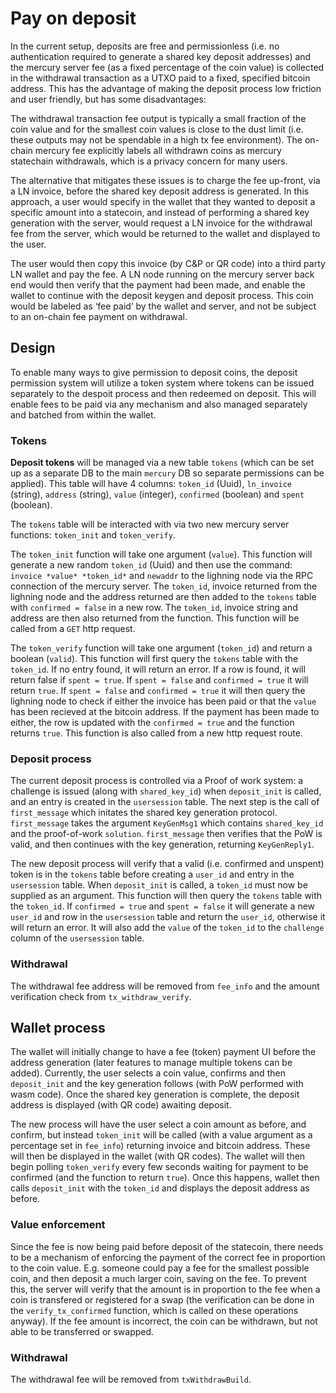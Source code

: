# Pay on deposit

In the current setup, deposits are free and permissionless (i.e. no authentication required to generate a shared key deposit addresses) and the mercury server fee (as a fixed percentage of the coin value) is collected in the withdrawal transaction as a UTXO paid to a fixed, specified bitcoin address. This has the advantage of making the deposit process low friction and user friendly, but has some disadvantages:

The withdrawal transaction fee output is typically a small fraction of the coin value and for the smallest coin values is close to the dust limit (i.e. these outputs may not be spendable in a high tx fee environment).
The on-chain mercury fee explicitly labels all withdrawn coins as mercury statechain withdrawals, which is a privacy concern for many users.

The alternative that mitigates these issues is to charge the fee up-front, via a LN invoice, before the shared key deposit address is generated. In this approach, a user would specify in the wallet that they wanted to deposit a specific amount into a statecoin, and instead of performing a shared key generation with the server, would request a LN invoice for the withdrawal fee from the server, which would be returned to the wallet and displayed to the user.

The user would then copy this invoice (by C&P or QR code) into a third party LN wallet and pay the fee. A LN node running on the mercury server back end would then verify that the payment had been made, and enable the wallet to continue with the deposit keygen and deposit process. This coin would be labeled as ‘fee paid’ by the wallet and server, and not be subject to an on-chain fee payment on withdrawal.

## Design

To enable many ways to give permission to deposit coins, the deposit permission system will utilize a token system where tokens can be issued separately to the despoit process and then redeemed on deposit. This will enable fees to be paid via any mechanism and also managed separately and batched from within the wallet. 

### Tokens

**Deposit tokens** will be managed via a new table `tokens` (which can be set up as a separate DB to the main `mercury` DB so separate permissions can be applied). This table will have 4 columns: `token_id` (Uuid), `ln_invoice` (string), `address` (string), `value` (integer), `confirmed` (boolean) and `spent` (boolean). 

The `tokens` table will be interacted with via two new mercury server functions: `token_init` and `token_verify`. 

The `token_init` function will take one argument (`value`). This function will generate a new random `token_id` (Uuid) and then use the command: `invoice *value* *token_id*` and `newaddr` to the lighning node via the RPC connection of the mercury server. The `token_id`, invoice returned from the lighning node and the address returned are then added to the `tokens` table with `confirmed = false` in a new row. The `token_id`, invoice string and address are then also returned from the function. This function will be called from a `GET` http request. 

The `token_verify` function will take one argument (`token_id`) and return a boolean (`valid`). This function will first query the `tokens` table with the `token_id`. If no entry found, it will return an error. If a row is found, it will return false if `spent = true`. If `spent = false` and `confirmed = true` it will return `true`. If `spent = false` and `confirmed = true` it will then query the lighning node to check if either the invoice has been paid or that the `value` has been recieved at the bitcoin address. If the payment has been made to either, the row is updated with the `confirmed = true` and the function returns `true`. This function is also called from a new http request route. 

### Deposit process

The current deposit process is controlled via a Proof of work system: a challenge is issued (along with `shared_key_id`) when `deposit_init` is called, and an entry is created in the `usersession` table. The next step is the call of `first_message` which initates the shared key generation protocol. `first_message` takes the argument `KeyGenMsg1` which contains `shared_key_id` and the proof-of-work `solution`. `first_message` then verifies that the PoW is valid, and then continues with the key generation, returning `KeyGenReply1`. 

The new deposit process will verify that a valid (i.e. confirmed and unspent) token is in the `tokens` table before creating a `user_id` and entry in the `usersession` table. 
When `deposit_init` is called, a `token_id` must now be supplied as an argument. This function will then query the `tokens` table with the `token_id`. If `confirmed = true` and `spent = false` it will generate a new `user_id` and row in the `usersession` table and return the `user_id`, otherwise it will return an error. It will also add the `value` of the `token_id` to the `challenge` column of the `usersession` table. 

### Withdrawal

The withdrawal fee address will be removed from `fee_info` and the amount verification check from `tx_withdraw_verify`. 

## Wallet process

The wallet will initially change to have a fee (token) payment UI before the address generation (later features to manage multiple tokens can be added). Currently, the user selects a coin value, confirms and then `deposit_init` and the key generation follows (with PoW performed with wasm code). Once the shared key generation is complete, the deposit address is displayed (with QR code) awaiting deposit. 

The new process will have the user select a coin amount as before, and confirm, but instead `token_init` will be called (with a value argument as a percentage set in `fee_info`) returning invoice and bitcoin address. These will then be displayed in the wallet (with QR codes). The wallet will then begin polling `token_verify` every few seconds waiting for payment to be confirmed (and the function to return `true`). Once this happens, wallet then calls `deposit_init` with the `token_id` and displays the deposit address as before. 

### Value enforcement

Since the fee is now being paid before deposit of the statecoin, there needs to be a mechanism of enforcing the payment of the correct fee in proportion to the coin value. E.g. someone could pay a fee for the smallest possible coin, and then deposit a much larger coin, saving on the fee. To prevent this, the server will verify that the amount is in proportion to the fee when a coin is transfered or registered for a swap (the verification can be done in the `verify_tx_confirmed` function, which is called on these operations anyway). If the fee amount is incorrect, the coin can be withdrawn, but not able to be transferred or swapped. 

### Withdrawal

The withdrawal fee will be removed from `txWithdrawBuild`. 

